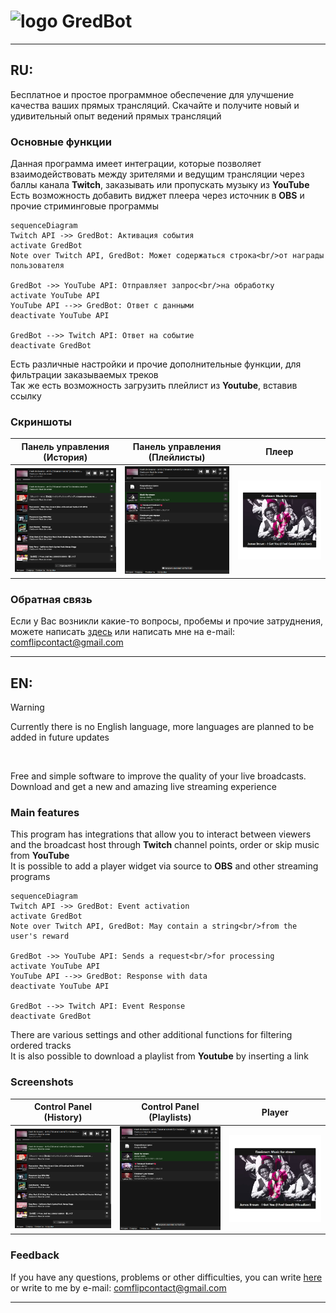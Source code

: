 # <div><img src="https://raw.githubusercontent.com/CoMFliP/gred-bot/main/logo.ico" alt="logo" width="32"/><span> GredBot</span></div> 
___

## RU:
Бесплатное и простое программное обеспечение для улучшение качества ваших прямых трансляций. Скачайте и получите новый и удивительный опыт ведений прямых трансляций

### Основные функции
Данная программа имеет интеграции, которые позволяет взаимодействовать между зрителями и ведущим трансляции через баллы канала **Twitch**, заказывать или пропускать музыку из **YouTube**
<br/>
Есть возможность добавить виджет плеера через источник в **OBS** и прочие стриминговые программы

```mermaid
sequenceDiagram
Twitch API ->> GredBot: Активация события
activate GredBot
Note over Twitch API, GredBot: Может содержаться строка<br/>от награды пользователя

GredBot ->> YouTube API: Отправляет запрос<br/>на обработку
activate YouTube API
YouTube API -->> GredBot: Ответ с данными
deactivate YouTube API

GredBot -->> Twitch API: Ответ на событие
deactivate GredBot
```

Есть различные настройки и прочие дополнительные функции, для фильтрации заказываемых треков
<br/>
Так же есть возможность загрузить плейлист из **Youtube**, вставив ссылку

### Скриншоты
|Панель управления (История)|Панель управления (Плейлисты)|Плеер|
|---------------------------|-----------------------------|-----|
|<a href="https://raw.githubusercontent.com/CoMFliP/gred-bot/main/screens/1.png"><img src="https://raw.githubusercontent.com/CoMFliP/gred-bot/main/screens/1.png" alt="screen"/></a>|<a href="https://raw.githubusercontent.com/CoMFliP/gred-bot/main/screens/2.png"><img src="https://raw.githubusercontent.com/CoMFliP/gred-bot/main/screens/2.png" alt="screen"/></a>|<a href="https://raw.githubusercontent.com/CoMFliP/gred-bot/main/screens/3.png"><img src="https://raw.githubusercontent.com/CoMFliP/gred-bot/main/screens/3.png" alt="screen"/></a>|

### Обратная связь
Если у Вас возникли какие-то вопросы, пробемы и прочие затруднения, можете написать [здесь](https://github.com/CoMFliP/gred-bot/issues/new) или написать мне на e-mail: comflipcontact@gmail.com

___

## EN:
> [!WARNING]  
> Currently there is no English language, more languages ​​are planned to be added in future updates
<br/>

Free and simple software to improve the quality of your live broadcasts. Download and get a new and amazing live streaming experience

### Main features
This program has integrations that allow you to interact between viewers and the broadcast host through **Twitch** channel points, order or skip music from **YouTube**
<br/>
It is possible to add a player widget via source to **OBS** and other streaming programs

```mermaid
sequenceDiagram
Twitch API ->> GredBot: Event activation
activate GredBot
Note over Twitch API, GredBot: May contain a string<br/>from the user's reward

GredBot ->> YouTube API: Sends a request<br/>for processing
activate YouTube API
YouTube API -->> GredBot: Response with data
deactivate YouTube API

GredBot -->> Twitch API: Event Response
deactivate GredBot
```

There are various settings and other additional functions for filtering ordered tracks
<br/>
It is also possible to download a playlist from **Youtube** by inserting a link

### Screenshots
|Control Panel (History)|Control Panel (Playlists)|Player|
|-----------------------|-------------------------|------|
|<img src="https://raw.githubusercontent.com/CoMFliP/gred-bot/main/screens/1.png" alt="screen"/>|<img src="https://raw.githubusercontent.com/CoMFliP/gred-bot/main/screens/2.png" alt="screen"/>|<img src="https://raw.githubusercontent.com/CoMFliP/gred-bot/main/screens/3.png" alt="screen"/>|

### Feedback
If you have any questions, problems or other difficulties, you can write [here](https://github.com/CoMFliP/gred-bot/issues/new) or write to me by e-mail: comflipcontact@gmail.com

___



